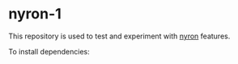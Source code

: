 # nyron-1

This repository is used to test and experiment with [nyron](https://github.com/erebus-sh/nyron) features.

To install dependencies:
